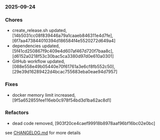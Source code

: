 ### 2025-09-24

### Chores
+ create_release.sh updated, [14b5031cc08f839446a79a1caaeb846311e4d7fe], [6f7aa473844010394d186584f4e5520272d649a4]
+ dependencies updated, [5f41cd250867f9c409e4d607af467d720f7baa8c], [d6152a0218f53c30bac5ca3380d97d0e610a0301]
+ GitHub workflow updated, [088e558e49b05440e70f61761a3e6cf8fb552c50], [29e39d16289422d4bcac755683eba0eae94d7957]

### Fixes
+ docker memory limit increased, [9f5a652855fee116eb0c978f54bd3d1ba62ac8d1]

### Refactors
+ dead code removed, [903f20ce4caef99918b8978aaf96bf16bc02e0bc]

see <a href='https://github.com/mrjackwills/mealpedant_backup_server/blob/main/CHANGELOG.md'>CHANGELOG.md</a> for more details
